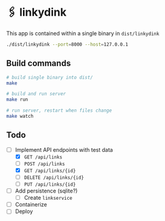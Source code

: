 # 🖇 linkydink

This app is contained within a single binary in `dist/linkydink`

```bash
./dist/linkydink --port=8000 --host=127.0.0.1
```

## Build commands

```bash
# build single binary into dist/
make

# build and run server
make run

# run server, restart when files change
make watch
```

## Todo

 - [ ] Implement API endpoints with test data
   -  [x] `GET /api/links`
   -  [ ] `POST /api/links`
   -  [x] `GET /api/links/{id}`
   -  [ ] `DELETE /api/links/{id}`
   -  [ ] `PUT /api/links/{id}` 
 - [ ] Add persistence (sqlite?)
   - [ ] Create `linkservice`
 - [ ] Containerize
 - [ ] Deploy